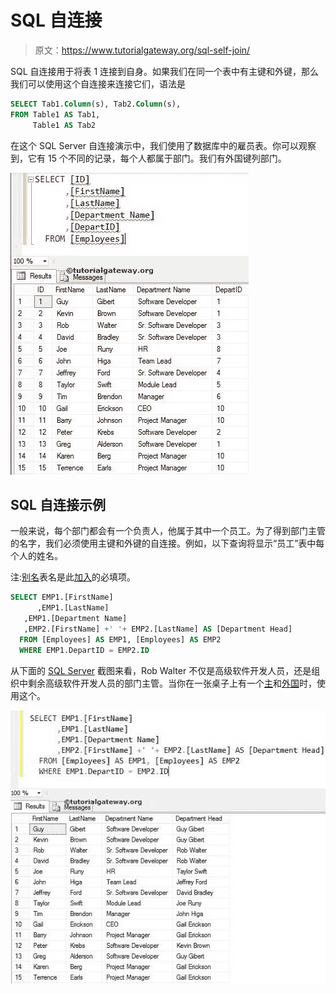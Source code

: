# SQL 自连接

> 原文：<https://www.tutorialgateway.org/sql-self-join/>

SQL 自连接用于将表 1 连接到自身。如果我们在同一个表中有主键和外键，那么我们可以使用这个自连接来连接它们，语法是

```sql
SELECT Tab1.Column(s), Tab2.Column(s),
FROM Table1 AS Tab1, 
     Table1 AS Tab2
```

在这个 SQL Server 自连接演示中，我们使用了数据库中的雇员表。你可以观察到，它有 15 个不同的记录，每个人都属于部门。我们有外国键列部门。

![SQL SELF JOIN 1](img/9b3e6d1c94383b7bd0dbdd51832fadcd.png)

## SQL 自连接示例

一般来说，每个部门都会有一个负责人，他属于其中一个员工。为了得到部门主管的名字，我们必须使用主键和外键的自连接。例如，以下查询将显示“员工”表中每个人的姓名。

注:[别名](https://www.tutorialgateway.org/sql-alias/)表名是此[加入](https://www.tutorialgateway.org/sql-joins/)的必填项。

```sql
SELECT EMP1.[FirstName]
      ,EMP1.[LastName]
   ,EMP1.[Department Name]
   ,EMP2.[FirstName] +' '+ EMP2.[LastName] AS [Department Head]
  FROM [Employees] AS EMP1, [Employees] AS EMP2
  WHERE EMP1.DepartID = EMP2.ID
```

从下面的 [SQL Server](https://www.tutorialgateway.org/sql/) 截图来看，Rob Walter 不仅是高级软件开发人员，还是组织中剩余高级软件开发人员的部门主管。当你在一张桌子上有一个[主](https://www.tutorialgateway.org/sql-primary-key/)和[外国](https://www.tutorialgateway.org/sql-foreign-key/)时，使用这个。

![SQL SELF JOIN 2](img/0a2156c3820db87d3f11e3fa2d370bc8.png)